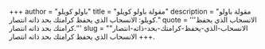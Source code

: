 +++
author = "باولو كويلو"
title = "مقولة باولو كويلو"
description = "مقولة باولو كويلو: الانسحاب الذي يحفظ كرامتك بحد ذاته انتصار."
quote = '''الانسحاب الذي يحفظ كرامتك بحد ذاته انتصار.''' 
slug = "الانسحاب-الذي-يحفظ-كرامتك-بحد-ذاته-انتصار"
+++
الانسحاب الذي يحفظ كرامتك بحد ذاته انتصار.
